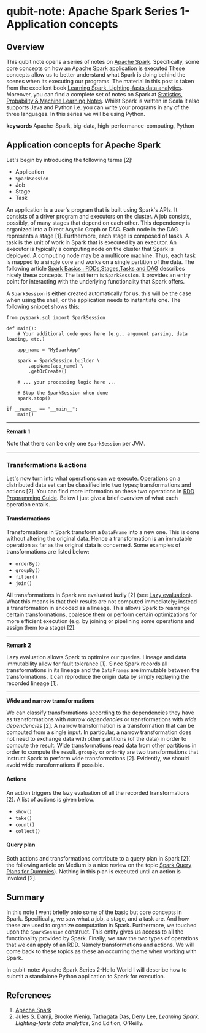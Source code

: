 # qubit-note: Apache Spark Series 1-Application concepts

## Overview

This qubit note opens a series of notes on <a href="https://spark.apache.org/">Apache Spark</a>. Specifically, some core concepts on how an Apache Spark application is executed
These concepts allow us to better understand what Spark is doing behind the scenes when its executing our programs. The material in this post is taken from the excellent book <a href="https://www.oreilly.com/library/view/learning-spark-2nd/9781492050032/">Learning Spark. Lighting-fasts data analytics</a>. Moreover, you can find a complete set of notes on Spark at <a href="https://github.com/pockerman/ml_notes">Statistics, Probability \& Machine Learning Notes</a>. Whilst Spark is written in Scala it also supports Java and Python i.e. you can write your programs
in any of the three languages. In this series we will be using Python.

**keywords** Apache-Spark, big-data, high-performance-computing, Python 

## Application concepts for Apache Spark

Let's begin by introducing the following terms [2]:

- Application
- ```SparkSession```
- Job
- Stage
- Task

An application is a user's program that is built using Spark's APIs. It consists of a driver program and executors on the cluster. A job consists, possibly, of many stages that depend on each other. This dependency is organized into a Direct Acyclic Graph or DAG. Each node in the DAG represents a stage [1]. Furthermore, each stage is composed of tasks.    A task is the unit of work in Spark that is executed by an executor. An executor is typically a computing node on the cluster that Spark is deployed. A computing node may be a multicore machine.  Thus, each task is mapped to a single core and works on a single partition of the data. The following article <a href="https://medium.com/@goyalsaurabh66/spark-basics-rdds-stages-tasks-and-dag-8da0f52f0454">Spark Basics : RDDs,Stages,Tasks and DAG</a> describes nicely these concepts. The last term is ```SparkSession```. It provides an entry point for interacting with the underlying functionality that Spark offers. 

A ```SparkSession``` is either created automatically for us, this will be the case when using the shell, or the application needs to instantiate one. The following snippet shows this: 

```
from pyspark.sql import SparkSession

def main():
    # Your additional code goes here (e.g., argument parsing, data loading, etc.)
    
    app_name = "MySparkApp"

    spark = SparkSession.builder \
        .appName(app_name) \
        .getOrCreate()

    # ... your processing logic here ...

    # Stop the SparkSession when done
    spark.stop()

if __name__ == "__main__":
    main()

```

----
**Remark 1**

Note that there can be only one ```SparkSession``` per JVM. 

----

### Transformations & actions

Let's now turn into what operations can we execute. Operations on a distributed data set can be classified into two types; transformations and actions [2]. 
You can find more information on these two operations in <a href="https://spark.apache.org/docs/latest/rdd-programming-guide.html">RDD Programming Guide</a>. 
Below I just give a brief overview of what each operation entails.


#### Transformations

Transformations in Spark transform a ```DataFrame``` into a new one. This is done without altering the original data. Hence a transformation is an immutable operation as far as the original data is concerned. Some examples of transformations are listed below:

- ```orderBy()```
- ```groupBy()```
- ```filter()```
- ```join()```

All transformations in Spark are evaluated lazily [2] (see <a href="https://en.wikipedia.org/wiki/Lazy_evaluation">Lazy evaluation</a>). What this means is that their results are not computed immediately; instead a transformation in encoded as a lineage. This allows Spark to rearrange certain transformations, coalesce them or perform certain optimizations for more efficient execution (e.g. by joining or pipelining some operations and assign them to a stage) [2].

----

**Remark 2**

Lazy evaluation allows Spark to optimize our queries. Lineage and data immutability allow for fault tolerance [1]. Since Spark records all transformations in its lineage and the ```DataFrames``` are immutable between the transformations, it can reproduce the origin data by simply replaying the recorded lineage [1].


----

**Wide and narrow transformations**

We can classify transformations according to the dependencies they have as transformations with _narrow dependencies_ or transformations with _wide dependencies_ [2]. A narrow transformation is a transformation that can be computed from a single input. In particular, a narrow transformation does not need to exchange data with other partitions (of the data) in order to compute the result. Wide transformations read data from other partitions in order to compute the result. ```groupBy``` or ```orderBy``` are two transformations that instruct Spark to perform wide transformations [2]. Evidently, we should avoid wide transformations if possible.

#### Actions

An action triggers the lazy evaluation of all the recorded transformations [2]. A list of actions is given below.

- ```show()```
- ```take()```
- ```count()```
- ```collect()```

#### Query plan

Both actions and transformations contribute to a query plan in Spark [2]( the following article on Medium is a nice review on the topic <a href="https://medium.com/the-code-shelf/spark-query-plans-for-dummies-6f3733bab146">Spark Query Plans for Dummies</a>). Nothing in this plan is executed until an action is invoked [2].

## Summary

In this note I went briefly onto some of the basic but core concepts in Spark. Specifically, we saw what a job, a stage, and a task are. And how these are used to organize computation in Spark. Furthermore, we touched upon the ```SparkSession``` construct. This entity gives us access to all the functionality provided by Spark. Finally, we saw the two types of operations that we can apply of an RDD. Namely transformations and actions. We will come back to these topics as these an occurring theme when working with Spark.

In <a herf="2025-08-29-apache-spark-series-2-hello-world.md">qubit-note: Apache Spark Series 2-Hello World</a> I will describe how to submit a standalone Python application to Spark for execution.

## References

1. <a href="https://spark.apache.org/">Apache Spark</a>
2. Jules S. Damji, Brooke Wenig, Tathagata Das, Deny Lee, _Learning Spark. Lighting-fasts data analytics_, 2nd Edition, O'Reilly.
